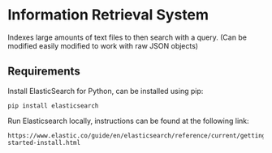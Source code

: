 # Information Retrieval System
Indexes large amounts of text files to then search with a query. (Can be modified easily modified to work with raw JSON objects)

## Requirements
Install ElasticSearch for Python, can be installed using pip:
```
pip install elasticsearch
```
Run Elasticsearch locally, instructions can be found at the following link:
```
https://www.elastic.co/guide/en/elasticsearch/reference/current/getting-started-install.html
```

